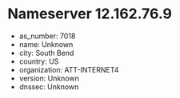 # Nameserver 12.162.76.9

* as_number: 7018
* name: Unknown
* city: South Bend
* country: US
* organization: ATT-INTERNET4
* version: Unknown
* dnssec: Unknown
